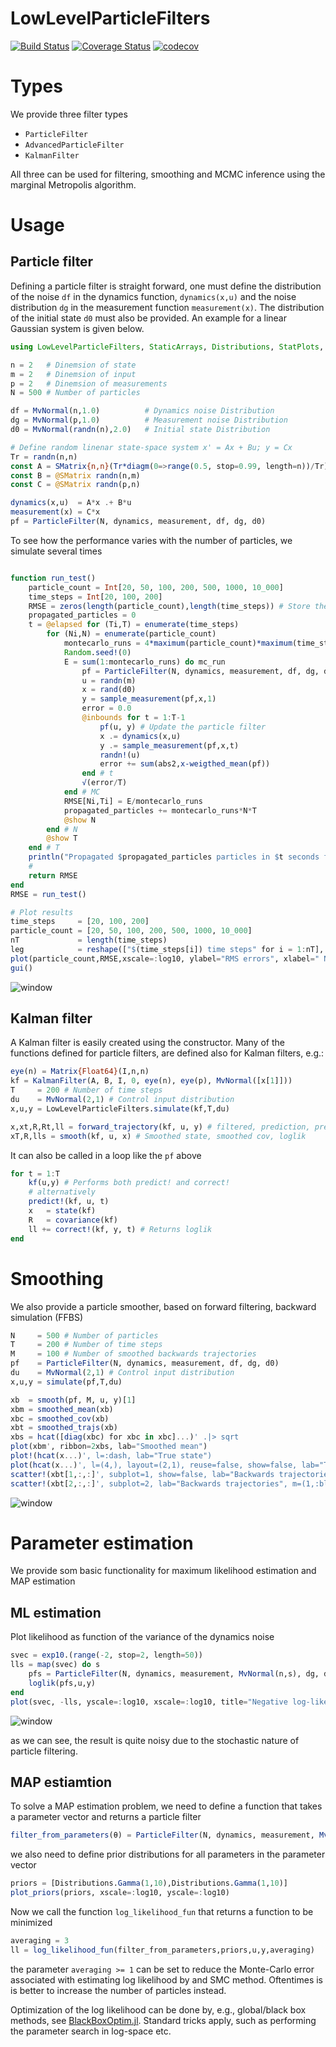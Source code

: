 # LowLevelParticleFilters

[![Build Status](https://travis-ci.org/baggepinnen/LowLevelParticleFilters.jl.svg?branch=master)](https://travis-ci.org/baggepinnen/LowLevelParticleFilters.jl)
[![Coverage Status](https://coveralls.io/repos/github/baggepinnen/LowLevelParticleFilters.jl/badge.svg?branch=master)](https://coveralls.io/github/baggepinnen/LowLevelParticleFilters.jl?branch=master)
[![codecov](https://codecov.io/gh/baggepinnen/LowLevelParticleFilters.jl/branch/master/graph/badge.svg)](https://codecov.io/gh/baggepinnen/LowLevelParticleFilters.jl)


# Types
We provide three filter types
- `ParticleFilter`
- `AdvancedParticleFilter`
- `KalmanFilter`

All three can be used for filtering, smoothing and MCMC inference using the marginal Metropolis algorithm.

# Usage
## Particle filter
Defining a particle filter is straight forward, one must define the distribution of the noise `df` in the dynamics function, `dynamics(x,u)` and the noise distribution `dg` in the measurement function `measurement(x)`. The distribution of the initial state `d0` must also be provided. An example for a linear Gaussian system is given below.
```julia
using LowLevelParticleFilters, StaticArrays, Distributions, StatPlots, Random, LinearAlgebra

n = 2   # Dinemsion of state
m = 2   # Dinemsion of input
p = 2   # Dinemsion of measurements
N = 500 # Number of particles

df = MvNormal(n,1.0)          # Dynamics noise Distribution
dg = MvNormal(p,1.0)          # Measurement noise Distribution
d0 = MvNormal(randn(n),2.0)   # Initial state Distribution

# Define random linenar state-space system x' = Ax + Bu; y = Cx
Tr = randn(n,n)
const A = SMatrix{n,n}(Tr*diagm(0=>range(0.5, stop=0.99, length=n))/Tr)
const B = @SMatrix randn(n,m)
const C = @SMatrix randn(p,n)

dynamics(x,u)  = A*x .+ B*u
measurement(x) = C*x
pf = ParticleFilter(N, dynamics, measurement, df, dg, d0)
```

To see how the performance varies with the number of particles, we simulate several times
```julia

function run_test()
    particle_count = Int[20, 50, 100, 200, 500, 1000, 10_000]
    time_steps = Int[20, 100, 200]
    RMSE = zeros(length(particle_count),length(time_steps)) # Store the RMS errors
    propagated_particles = 0
    t = @elapsed for (Ti,T) = enumerate(time_steps)
        for (Ni,N) = enumerate(particle_count)
            montecarlo_runs = 4*maximum(particle_count)*maximum(time_steps) ÷ T ÷ N
            Random.seed!(0)
            E = sum(1:montecarlo_runs) do mc_run
                pf = ParticleFilter(N, dynamics, measurement, df, dg, d0)
                u = randn(m)
                x = rand(d0)
                y = sample_measurement(pf,x,1)
                error = 0.0
                @inbounds for t = 1:T-1
                    pf(u, y) # Update the particle filter
                    x .= dynamics(x,u)
                    y .= sample_measurement(pf,x,t)
                    randn!(u)
                    error += sum(abs2,x-weigthed_mean(pf))
                end # t
                √(error/T)
            end # MC
            RMSE[Ni,Ti] = E/montecarlo_runs
            propagated_particles += montecarlo_runs*N*T
            @show N
        end # N
        @show T
    end # T
    println("Propagated $propagated_particles particles in $t seconds for an average of $(propagated_particles/t) particles per second")
    #
    return RMSE
end
RMSE = run_test()

# Plot results
time_steps     = [20, 100, 200]
particle_count = [20, 50, 100, 200, 500, 1000, 10_000]
nT             = length(time_steps)
leg            = reshape(["$(time_steps[i]) time steps" for i = 1:nT], 1,:)
plot(particle_count,RMSE,xscale=:log10, ylabel="RMS errors", xlabel=" Number of particles", lab=leg)
gui()
```
![window](figs/rmse.png)

## Kalman filter
A Kalman filter is easily created using the constructor. Many of the functions defined for particle filters, are defined also for Kalman filters, e.g.:
```julia
eye(n) = Matrix{Float64}(I,n,n)
kf = KalmanFilter(A, B, I, 0, eye(n), eye(p), MvNormal([x[1]]))
T     = 200 # Number of time steps
du    = MvNormal(2,1) # Control input distribution
x,u,y = LowLevelParticleFilters.simulate(kf,T,du)

x,xt,R,Rt,ll = forward_trajectory(kf, u, y) # filtered, prediction, pred cov, filter cov, loglik
xT,R,lls = smooth(kf, u, x) # Smoothed state, smoothed cov, loglik
```
It can also be called in a loop like the `pf` above
```julia
for t = 1:T
    kf(u,y) # Performs both predict! and correct!
    # alternatively
    predict!(kf, u, t)
    x   = state(kf)
    R   = covariance(kf)
    ll += correct!(kf, y, t) # Returns loglik
end
```

# Smoothing

We also provide a particle smoother, based on forward filtering, backward simulation (FFBS)
```julia
N     = 500 # Number of particles
T     = 200 # Number of time steps
M     = 100 # Number of smoothed backwards trajectories
pf    = ParticleFilter(N, dynamics, measurement, df, dg, d0)
du    = MvNormal(2,1) # Control input distribution
x,u,y = simulate(pf,T,du)

xb  = smooth(pf, M, u, y)[1]
xbm = smoothed_mean(xb)
xbc = smoothed_cov(xb)
xbt = smoothed_trajs(xb)
xbs = hcat([diag(xbc) for xbc in xbc]...)' .|> sqrt
plot(xbm', ribbon=2xbs, lab="Smoothed mean")
plot!(hcat(x...)', l=:dash, lab="True state")
plot(hcat(x...)', l=(4,), layout=(2,1), reuse=false, show=false, lab="True state")
scatter!(xbt[1,:,:]', subplot=1, show=false, lab="Backwards trajectories", m=(1,:black, 0.5))
scatter!(xbt[2,:,:]', subplot=2, lab="Backwards trajectories", m=(1,:black, 0.5))
```
![window](figs/smooth.png)

# Parameter estimation
We provide som basic functionality for maximum likelihood estimation and MAP estimation

## ML estimation
Plot likelihood as function of the variance of the dynamics noise
```julia
svec = exp10.(range(-2, stop=2, length=50))
lls = map(svec) do s
    pfs = ParticleFilter(N, dynamics, measurement, MvNormal(n,s), dg, d0)
    loglik(pfs,u,y)
end
plot(svec, -lls, yscale=:log10, xscale=:log10, title="Negative log-likelihood", xlabel="Dynamics noise standard deviation")
```
![window](figs/svec.png)

as we can see, the result is quite noisy due to the stochastic nature of particle filtering.


## MAP estiamtion
To solve a MAP estimation problem, we need to define a function that takes a parameter vector and returns a particle filter
```julia
filter_from_parameters(θ) = ParticleFilter(N, dynamics, measurement, MvNormal(n,θ[1]), MvNormal(p,θ[2]), d0)
```
we also need to define prior distributions for all parameters in the parameter vector

```julia
priors = [Distributions.Gamma(1,10),Distributions.Gamma(1,10)]
plot_priors(priors, xscale=:log10, yscale=:log10)
```
Now we call the function `log_likelihood_fun` that returns a function to be minimized
```julia
averaging = 3
ll = log_likelihood_fun(filter_from_parameters,priors,u,y,averaging)
```
the parameter `averaging >= 1` can be set to reduce the Monte-Carlo error associated with estimating log likelihood by and SMC method. Oftentimes is is better to increase the number of particles instead.

Optimization of the log likelihood can be done by, e.g., global/black box methods, see [BlackBoxOptim.jl](https://github.com/robertfeldt/BlackBoxOptim.jl). Standard tricks apply, such as performing the parameter search in log-space etc.
